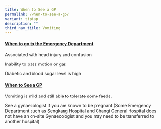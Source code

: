 ```yaml
---
title: When to See a GP
permalink: /when-to-see-a-gp/
variant: tiptap
description: ""
third_nav_title: Vomiting
---
```

<h4><strong><u>When to go to the Emergency Department</u></strong></h4>
<p></p>
<p>Associated with head injury and confusion</p>
<p></p>
<p>Inability to pass motion or gas</p>
<p></p>
<p>Diabetic and blood sugar level is high</p>
<p></p>
<p></p>
<h4><strong><u>When to See a GP</u></strong></h4>
<p></p>
<p>Vomiting is mild and still able to tolerate some feeds.</p>
<p></p>
<p>See a gynaecologist if you are known to be pregnant (Some Emergency Department
such as Sengkang Hospital and Changi General Hospital does not have an
on-site Gynaecologist and you may need to be transferred to another hospital)</p>